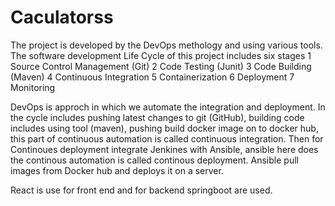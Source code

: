 # Caculatorss
The project is developed by the DevOps methology and using various tools. The software
development Life Cycle of this project includes six stages
1 Source Control Management (Git)
2 Code Testing (Junit)
3 Code Building (Maven)
4 Continuous Integration
5 Containerization
6 Deployment
7 Monitoring

DevOps is approch in which we automate the integration and deployment. In the cycle
includes pushing latest changes to git (GitHub), building code includes using tool (maven),
pushing build docker image on to docker hub, this part of continuous automation is called
continuous integration. Then for Continoues deployment integrate Jenkines with Ansible,
ansible here does the continous automation is called continous deployment. Ansible pull
images from Docker hub and deploys it on a server.

React is use for front end and for backend springboot are used. 
